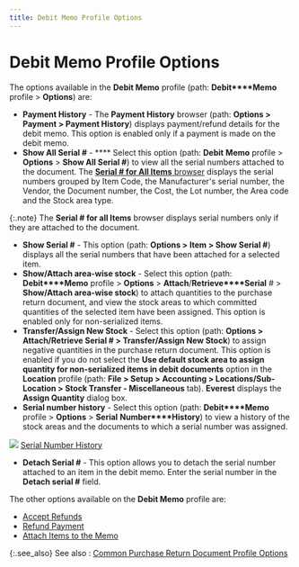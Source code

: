 ```yaml
---
title: Debit Memo Profile Options
---
```


# Debit Memo Profile Options


The options available in the **Debit 
 Memo** profile (path: **Debit****Memo** profile > **Options**)  are:

- **Payment 
 History** - The **Payment 
 History** browser (path: **Options 
 &gt; Payment &gt; Payment History**) displays payment/refund details  for the debit memo. This option is enabled only if a payment is made on  the debit memo.
- **Show 
 All Serial #** - **** Select this  option (path: **Debit** **Memo** profile > **Options** >  **Show All Serial #**) to view all  the serial numbers attached to the document. The [**Serial # for All Items** browser]({{site.pp_baseurl}}/misc/serial_for_all_items_browser_commit_items_pur_con.html) displays  the serial numbers grouped by Item Code, the Manufacturer's serial number,  the Vendor, the Document number, the Cost, the Lot number, the Area code  and the Stock area type.



{:.note}
The **Serial # for all 
 Items** browser displays serial numbers only if they are attached  to the document.

- **Show 
 Serial #** - This option (path: **Options &gt; Item &gt; Show Serial #**) displays all the serial numbers  that have been attached for a selected item.
- **Show/Attach 
 area-wise stock** - Select this option (path: **Debit****Memo** profile > **Options** > **Attach**/**Retrieve****Serial** # > **Show/Attach 
 area-wise stock**) to attach quantities to the purchase return document,  and view the stock areas to which committed quantities of the selected  item have been assigned. This option is enabled only for non-serialized  items.
- **Transfer/Assign 
 New Stock** - Select this option (path: **Options 
 &gt; Attach/Retrieve Serial # &gt; Transfer/Assign New Stock**) to  assign negative quantities in the purchase return document. This option  is enabled if you do not select the **Use 
 default stock area to assign quantity for non-serialized items in debit 
 documents** option in the **Location**  profile (path: **File &gt; Setup &gt; Accounting 
 &gt; Locations/Sub-Location &gt; Stock Transfer - Miscellaneous**  tab). **Everest** displays the **Assign 
 Quantity** dialog box.
- **Serial 
 number history** - Select this option (path: **Debit****Memo** profile > **Options** > **Serial** **Number****History**) to view a history of  the stock areas and the documents to which a serial number was assigned.



![]({{site.pp_baseurl}}/img/lens.gif) [Serial  Number History]({{site.pp_baseurl}}/purc-proc/pos/po-processes/cmt-items-po/enter-cmt-qty/serial-number-history-browser/serial_number_history_browser_pur_con.html)

- **Detach 
 Serial #** - This option allows you to detach the serial number attached  to an item in the debit memo. Enter the serial number in the **Detach 
 serial #** field.



The other options available on the **Debit 
 Memo** profile are:

- [Accept  Refunds]({{site.pp_baseurl}}/return-proc/dms/dm-processes/acpt-ref/accepting_refunds_dm.html)
- [Refund  Payment]({{site.pp_baseurl}}/return-proc/dms/dm-processes/refund-payments/refund_payments_on_a_debit_memo_.html)
- [Attach  Items to the Memo]({{site.pp_baseurl}}/return-proc/dms/dm-processes/return-items-to-vendors/returning_items_dm.html)



{:.see_also}
See also
: [Common  Purchase Return Document Profile Options]({{site.pp_baseurl}}/return-proc/doc-prof/return-doc-opt/common_purchase_return_document_options.html)
